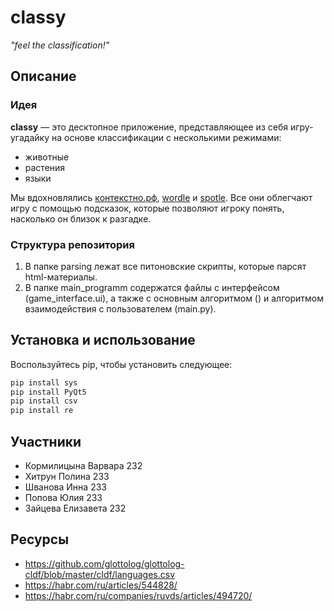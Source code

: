 # classy
_"feel the classification!"_

## Описание
### Идея
**classy** — это десктопное приложение, представляющее из себя игру-угадайку на основе классификации с несколькими режимами:
* животные
* растения
* языки

Мы вдохновлялись [контекстно.рф](https://xn--e1ajbkccewgd.xn--p1ai/random), [wordle](https://www.nytimes.com/games/wordle/index.html) и [spotle](https://spotle.io/). Все они облегчают игру с помощью подсказок, которые позволяют игроку понять, насколько он близок к разгадке.

### Структура репозитория
1. В папке parsing лежат все питоновские скрипты, которые парсят html-материалы.
2. В папке main_programm содержатся файлы с интерфейсом (game_interface.ui), а также с основным алгоритмом () и алгоритмом взаимодействия с пользователем (main.py).

## Установка и использование

Воспользуйтесь pip, чтобы установить следующее:
```python
pip install sys
pip install PyQt5
pip install csv
pip install re
```

## Участники
* Кормилицына Варвара 232
* Хитрун Полина 233
* Шванова Инна 233
* Попова Юлия 233
* Зайцева Елизавета 232
## Ресурсы
* https://github.com/glottolog/glottolog-cldf/blob/master/cldf/languages.csv
* https://habr.com/ru/articles/544828/
* https://habr.com/ru/companies/ruvds/articles/494720/
